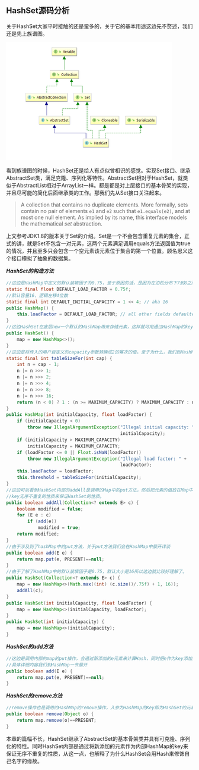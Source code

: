 ## HashSet源码分析

关于HashSet大家平时接触的还是蛮多的，关于它的基本用途这边先不赘述，我们还是先上族谱图。

<img src="./HashSet.png" alt="HashSet" style="zoom:75%;" />

看到族谱图的时候，HashSet还是给人有点似曾相识的感觉。实现Set接口、继承AbstractSet类，满足克隆、序列化等特性。AbstractSet相对于HashSet，就类似于AbstractList相对于ArrayList一样。都是都是对上层接口的基本骨架的实现，并且尽可能的简化后面继承类的工作。那我们先从Set接口关注起来。

> A collection that contains no duplicate elements.  More formally, sets
> contain no pair of elements <code>e1</code> and <code>e2</code> such that
> <code>e1.equals(e2)</code>, and at most one null element.  As implied by
> its name, this interface models the mathematical <i>set</i> abstraction.

上文参考JDK1.8的版本关于Set的介绍。Set是一个不会包含重复元素的集合，正式的讲，就是Set不包含一对元素，这两个元素满足调用equals方法返回值为true的情况，并且至多只会包含一个空元素该元素位于集合的第一个位置。顾名思义这个接口模拟了抽象的数据集。

***HashSet的构造方法***

```java
//这边是HashMap中定义的默认装填因子为0.75，至于原因的话，是因为在泊松分布下7到8之间的碰撞最小。JDK这边取了0.75
static final float DEFAULT_LOAD_FACTOR = 0.75f;
//默认容量16，逻辑左移4位数
static final int DEFAULT_INITIAL_CAPACITY = 1 << 4; // aka 16  
public HashMap() {
    this.loadFactor = DEFAULT_LOAD_FACTOR; // all other fields defaulted
}
//这边HashSet在底层new一个默认的HashMap用来存储元素，这样就可用通过HashMap的key不重复来保证HashSet中元素不重复的性质。
public HashSet() {    
    map = new HashMap<>();
}
//这边是将传入的用户自定义的capacity参数转换成2的幂次的值。至于为什么，我们到HashMap的那一节再详谈。
static final int tableSizeFor(int cap) {
    int n = cap - 1;
    n |= n >>> 1;
    n |= n >>> 2;
    n |= n >>> 4;
    n |= n >>> 8;
    n |= n >>> 16;
    return (n < 0) ? 1 : (n >= MAXIMUM_CAPACITY) ? MAXIMUM_CAPACITY : n + 1;
}
public HashMap(int initialCapacity, float loadFactor) {
    if (initialCapacity < 0)
        throw new IllegalArgumentException("Illegal initial capacity: " +
                                           initialCapacity);
    if (initialCapacity > MAXIMUM_CAPACITY)
        initialCapacity = MAXIMUM_CAPACITY;
    if (loadFactor <= 0 || Float.isNaN(loadFactor))
        throw new IllegalArgumentException("Illegal load factor: " +
                                           loadFactor);
    this.loadFactor = loadFactor;
    this.threshold = tableSizeFor(initialCapacity);
}
//这边可以看到HashSet内部的addAll是调用的Map中的put方法，然后把元素的值放在Map中的key中，用hashMap的
//key无序不重复的性质来保证HashSet的性质。
public boolean addAll(Collection<? extends E> c) {
    boolean modified = false;
    for (E e : c)
        if (add(e))
            modified = true;
    return modified;
}
//由于涉及到了hashMap中的put方法，关于put方法我们会在HashMap中展开详谈
public boolean add(E e) {
    return map.put(e, PRESENT)==null;
}
//由于了解了HashMap中的默认装填因子是0.75，默认大小是16所以这边就比较好理解了。
public HashSet(Collection<? extends E> c) {
    map = new HashMap<>(Math.max((int) (c.size()/.75f) + 1, 16));
    addAll(c);
}
public HashSet(int initialCapacity, float loadFactor) {
    map = new HashMap<>(initialCapacity, loadFactor);
}
public HashSet(int initialCapacity) {
    map = new HashMap<>(initialCapacity);
}
```

***HashSet的add方法***

```java
//这边是调用内部的map的put操作，会通过新添加的e元素来计算Hash，同时把e作为key添加到map中
//具体详细内容我们到HashMap一节展开
public boolean add(E e) {
    return map.put(e, PRESENT)==null;
}
```

***HashSet的remove方法***

```java
//remove操作也是调用的HashMap的remove操作，入参为HashMap的Key即为HashSet的元素
public boolean remove(Object o) {
    return map.remove(o)==PRESENT;
}
```

本章的篇幅不长，HashSet继承了AbstractSet的基本骨架类并具有可克隆、序列化的特性。同时HashSet内部是通过将新添加的元素作为内部HashMap的key来保证无序不重复的性质，从这一点，也解释了为什么HashSet会用Hash来修饰自己名字的缘故。